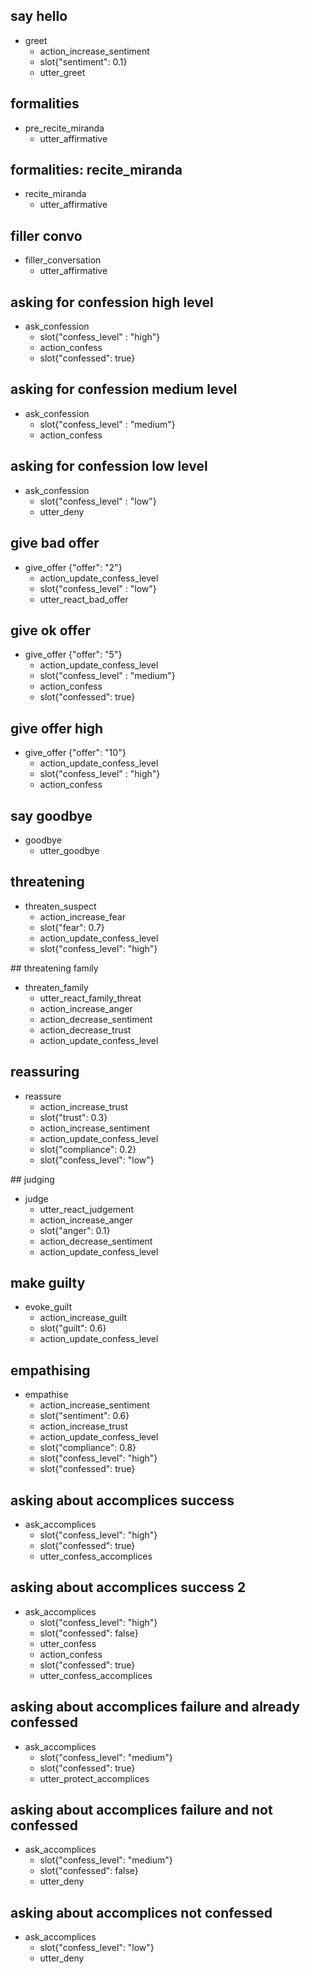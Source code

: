 ## say hello
* greet
  - action_increase_sentiment
  - slot{"sentiment": 0.1}
  - utter_greet

## formalities
* pre_recite_miranda
    - utter_affirmative

## formalities: recite_miranda
* recite_miranda
    - utter_affirmative

## filler convo
* filler_conversation
    - utter_affirmative

## asking for confession high level
* ask_confession
  - slot{"confess_level" : "high"}
  - action_confess
  - slot{"confessed": true}

## asking for confession medium level
* ask_confession
  - slot{"confess_level" : "medium"}
  - action_confess

## asking for confession low level
* ask_confession
  - slot{"confess_level" : "low"}
  - utter_deny

## give bad offer
* give_offer {"offer": "2"}
  - action_update_confess_level
  - slot{"confess_level" : "low"}
  - utter_react_bad_offer

## give ok offer
* give_offer {"offer": "5"}
  - action_update_confess_level
  - slot{"confess_level" : "medium"}
  - action_confess
  - slot{"confessed": true}

## give offer high
* give_offer {"offer": "10"}
  - action_update_confess_level
  - slot{"confess_level" : "high"}
  - action_confess

## say goodbye
* goodbye
  - utter_goodbye

## threatening
* threaten_suspect
  - action_increase_fear
  - slot{"fear": 0.7}
  - action_update_confess_level
  - slot{"confess_level": "high"}

## threatening family
* threaten_family
  - utter_react_family_threat
  - action_increase_anger
  - action_decrease_sentiment
  - action_decrease_trust
  - action_update_confess_level

## reassuring
* reassure
  - action_increase_trust
  - slot{"trust": 0.3}
  - action_increase_sentiment
  - action_update_confess_level
  - slot{"compliance": 0.2}
  - slot{"confess_level": "low"}

## judging
* judge
  - utter_react_judgement
  - action_increase_anger
  - slot{"anger": 0.1}
  - action_decrease_sentiment
  - action_update_confess_level

## make guilty
* evoke_guilt
  - action_increase_guilt
  - slot{"guilt": 0.6}
  - action_update_confess_level

## empathising
* empathise
  - action_increase_sentiment
  - slot{"sentiment": 0.6}
  - action_increase_trust
  - action_update_confess_level
  - slot{"compliance": 0.8}
  - slot{"confess_level": "high"}
  - slot{"confessed": true}

## asking about accomplices success
* ask_accomplices
  - slot{"confess_level": "high"}
  - slot{"confessed": true}
  - utter_confess_accomplices

## asking about accomplices success 2
* ask_accomplices
  - slot{"confess_level": "high"}
  - slot{"confessed": false}
  - utter_confess
  - action_confess
  - slot{"confessed": true}
  - utter_confess_accomplices

## asking about accomplices failure and already confessed
* ask_accomplices
  - slot{"confess_level": "medium"}
  - slot{"confessed": true}
  - utter_protect_accomplices

## asking about accomplices failure and not confessed
* ask_accomplices
  - slot{"confess_level": "medium"}
  - slot{"confessed": false}
  - utter_deny

## asking about accomplices not confessed
* ask_accomplices
  - slot{"confess_level": "low"}
  - utter_deny
